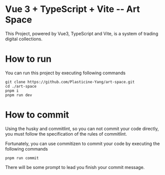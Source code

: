 # Vue 3 + TypeScript + Vite -- Art Space

This Project, powered by Vue3, TypeScript and Vite, is a system of trading digital collections.

# How to run

You can run this project by executing following commands

```shell
git clone https://github.com/Plasticine-Yang/art-space.git
cd ./art-space
pnpm i
pnpm run dev
```

# How to commit

Using the husky and commitlint, so you can not commit your code directly, you must follow the specification of the rules of commitlint.

Fortunately, you can use commitizen to commit your code by executing the following commands

```shell
pnpm run commit
```

There will be some prompt to lead you finish your commit message.
